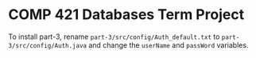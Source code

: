 # COMP 421 Databases Term Project

To install part-3, rename `part-3/src/config/Auth_default.txt` to `part-3/src/config/Auth.java` and change the `userName` and `passWord` variables.
